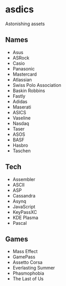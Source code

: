 # asdics
Astonishing assets 


## Names

* Asus 
* ASRock
* Casio
* Panasonic
* Mastercard
* Atlassian
* Swiss Polo Association 
* Baskin Robbins
* Fastly
* Adidas
* Maserati
* ASICS
* Vaseline
* Nasdaq
* Taser
* ASOS
* BASF
* Hasbro
* Taschen


## Tech

* Assembler
* ASCII
* ASP
* Cassandra
* Asynq
* JavaScript
* KeyPassXC
* KDE Plasma
* Pascal


## Games

* Mass Effect
* GamePass
* Assetto Corsa
* Everlasting Summer
* Phasmophobia
* The Last of Us

